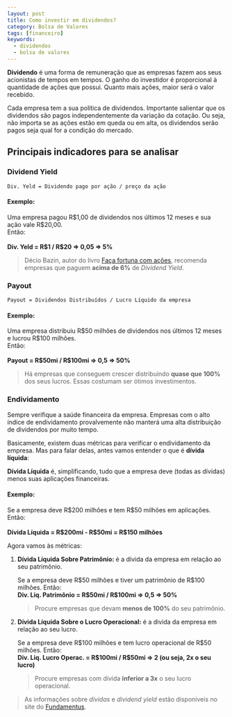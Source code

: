 ```yaml
---
layout: post
title: Como investir em dividendos?
category: Bolsa de Valores
tags: [financeiro]
keywords:
  - dividendos
  - bolsa de valores
---
```


**Dividendo** é uma forma de remuneração que as empresas fazem aos seus acionistas de tempos em tempos. O ganho do investidor é proporcional à quantidade de ações que possui. Quanto mais ações, maior será o valor recebido.

Cada empresa tem a sua política de dividendos. Importante salientar que os dividendos são pagos independentemente da variação da cotação. Ou seja, não importa se as ações estão em queda ou em alta, os dividendos serão pagos seja qual for a condição do mercado.

## Principais indicadores para se analisar

### Dividend Yield

`Div. Yeld = Dividendo pago por ação / preço da ação`

#### Exemplo:

<p class="example">
    Uma empresa pagou R$1,00 de dividendos nos últimos 12 meses e sua ação vale R$20,00.<br />
    Então:<br />
    <br />
    <b>Div. Yeld = R$1 / R$20 => 0,05 => 5%</b>
</p>

> Décio Bazin, autor do livro [Faça fortuna com ações](https://www.amazon.com.br/Fa%C3%A7a-Fortuna-A%C3%A7%C3%B5es-Decio-Bazin-ebook/dp/B06XKCTPFJ/ref=tmm_kin_swatch_0?_encoding=UTF8&qid=1555591142&sr=8-1), recomenda empresas que paguem **acima de 6%** de _Dividend Yield_. 

### Payout

`Payout = Dividendos Distribuídos / Lucro Líquido da empresa`

#### Exemplo:

<p class="example">
Uma empresa distribuiu R$50 milhões de dividendos nos últimos 12 meses e lucrou R$100 milhões.<br />
Então:<br />
<br />
<b>Payout = R$50mi / R$100mi => 0,5 => 50%</b>
</p>

> Há empresas que conseguem crescer distribuindo **quase que 100%** dos seus lucros. Essas costumam ser ótimos investimentos. 

### Endividamento

Sempre verifique a saúde financeira da empresa. Empresas com o alto índice de endividamento provalvemente não manterá uma alta distribuição de dividendos por muito tempo.

Basicamente, existem duas métricas para verificar o endividamento da empresa. Mas para falar delas, antes vamos entender o que é **dívida líquida**:

**Dívida Líquida** é, simplificando, tudo que a empresa deve (todas as dívidas) menos suas aplicações financeiras.

#### Exemplo:

<p class="example">
Se a empresa deve R$200 milhões e tem R$50 milhões em aplicações.<br />
Então:<br />
<br />
<b>Dívida Líquida = R$200mi - R$50mi = R$150 milhões</b>
</p>

Agora vamos às métricas:

1. **Dívida Líquida Sobre Patrimônio:** é a dívida da empresa em relação ao seu patrimônio.
    
    <p class="example">
        Se a empresa deve R$50 milhões e tiver um patrimônio de R$100 milhões. Então:<br />
        <b>Div. Liq. Patrimônio =  R$50mi / R$100mi => 0,5 => 50%</b>
    </p>
    
    > Procure empresas que devam **menos de 100%** do seu patrimônio.
    
2.  **Dívida Líquida Sobre o Lucro Operacional:** é a divida da empresa em relação ao seu lucro.

    <p class="example">
        Se a empresa deve R$100 milhões e tem lucro operacional de R$50 milhões. Então:<br />
        <b>Div. Liq. Lucro Operac. = R$100mi / R$50mi => 2 (ou seja, 2x o seu lucro)</b>
    </p>
    
    > Procure empresas com dívida **inferior a 3x** o seu lucro operacional.

> As informações sobre _dívidas_ e _dividend yield_ estão disponíveis no site do [Fundamentus](http://www.fundamentus.com.br/).